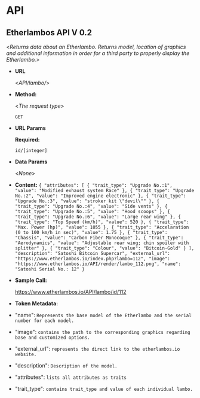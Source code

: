 # API
**Etherlambos API V 0.2**
----
  <_Returns data about an Etherlambo. Returns model, location of graphics and additional information in order for a third party to properly display the Etherlambo._>

* **URL**

  <_API/lambo/_>

* **Method:**
  
  <_The request type_>

  `GET`
  
*  **URL Params**


   **Required:**
 
   `id/[integer]`


* **Data Params**

  <_None_>

* **Content:** 	`{
    "attributes": [
        {
            "trait_type": "Upgrade No.:1",
            "value": "Modified exhaust system Race"
        },
        {
            "trait_type": "Upgrade No.:2",
            "value": "Improved engine electronic"
        },
        {
            "trait_type": "Upgrade No.:3",
            "value": "stroker kit \"devil\""
        },
        {
            "trait_type": "Upgrade No.:4",
            "value": "Side vents"
        },
        {
            "trait_type": "Upgrade No.:5",
            "value": "Hood scoops"
        },
        {
            "trait_type": "Upgrade No.:6",
            "value": "Large rear wing"
        },
        {
            "trait_type": "Top Speed (km/h)",
            "value": 520
        },
        {
            "trait_type": "Max. Power (hp)",
            "value": 1055
        },
        {
            "trait_type": "Accelaration (0 to 100 km/h in sec)",
            "value": 1.75
        },
        {
            "trait_type": "Chassis",
            "value": "Carbon Fiber Monocoque"
        },
        {
            "trait_type": "Aerodynamics",
            "value": "Adjustable rear wing; chin spoiler with splitter"
        },
        {
            "trait_type": "Colour",
            "value": "Bitcoin-Gold"
        }
    ],
    "description": "Satoshi Bitcoin Supercar",
    "external_url": "https://www.etherlambos.io/index.php?lambo=112",
    "image": "https://www.etherlambos.io/API/render/lambo_112.png",
    "name": "Satoshi Serial No.: 12"
}`
 
* **Sample Call:**

    https://www.etherlambos.io/API/lambo/id/112

* **Token Metadata:**

* "name": 
`Represents the base model of the Etherlambo and the serial number for each model.`
* "image": `contains the path to the corresponding graphics regarding base and customized options.`
* "external_url": `represents the direct link to the etherlambos.io website.` 
* "description": `Description of the model.`
* "attributes": `lists all attributes as traits`
* "trait_type": `contains trait_type and value of each individual lambo.`
